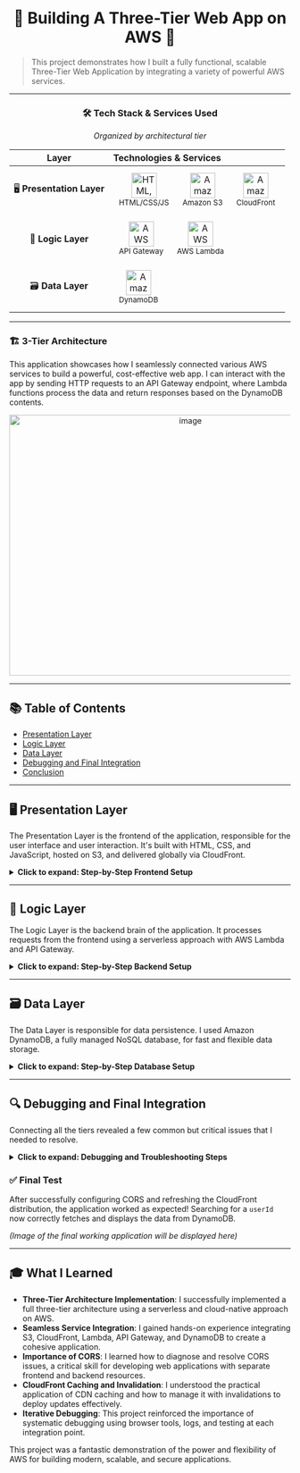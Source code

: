 <div align="center">

# 🚀 Building A Three-Tier Web App on AWS 🚀

</div>

> This project demonstrates how I built a fully functional, scalable Three-Tier Web Application by integrating a variety of powerful AWS services.

---

<div align="center">

### 🛠️ Tech Stack & Services Used

*Organized by architectural tier*

</div>

<div align="center">

| Layer                | Technologies & Services                                                                                                                                                                                                                                                                                                                                                                                    |
| :------------------: | :------------------------------------------------------------------------------------------------------------------------------------------------------------------------------------------------------------------------------------------------------------------------------------------------------------------------------------------------------------------------------------------------------- |
| 🖥️ **Presentation Layer** | <div style="display: inline-block; text-align: center; margin: 10px;"><img src="https://skillicons.dev/icons?i=html,css,js" alt="HTML, CSS, JS" height="45"><br><sub>HTML/CSS/JS</sub></div> <div style="display: inline-block; text-align: center; margin: 10px;"><img src="https://icon.icepanel.io/AWS/svg/Storage/Simple-Storage-Service.svg" alt="Amazon S3" height="45"><br><sub>Amazon S3</sub></div> <div style="display: inline-block; text-align: center; margin: 10px;"><img src="https://icon.icepanel.io/AWS/svg/Networking-Content-Delivery/CloudFront.svg" alt="Amazon CloudFront" height="45"><br><sub>CloudFront</sub></div> |
| 🧠 **Logic Layer**       | <div style="display: inline-block; text-align: center; margin: 10px;"><img src="https://icon.icepanel.io/AWS/svg/App-Integration/API-Gateway.svg" alt="AWS API Gateway" height="45"><br><sub>API Gateway</sub></div> <div style="display: inline-block; text-align: center; margin: 10px;"><img src="https://icon.icepanel.io/AWS/svg/Compute/Lambda.svg" alt="AWS Lambda" height="45"><br><sub>AWS Lambda</sub></div>                                                                                                                                                                                               |
| 🗃️ **Data Layer**        | <div style="display: inline-block; text-align: center; margin: 10px;"><img src="https://icon.icepanel.io/AWS/svg/Database/DynamoDB.svg" alt="Amazon DynamoDB" height="45"><br><sub>DynamoDB</sub></div>                                                                                                                                                                                                      |

</div>

---

### 🏗️ 3-Tier Architecture

This application showcases how I seamlessly connected various AWS services to build a powerful, cost-effective web app. I can interact with the app by sending HTTP requests to an API Gateway endpoint, where Lambda functions process the data and return responses based on the DynamoDB contents.

<p align="center">
  <img width="633" height="467" alt="image" src="https://github.com/user-attachments/assets/4b8913d0-1a18-4913-942c-7055cb0cf93e" />
</p>

---

## 📚 Table of Contents

*   [Presentation Layer](#-presentation-layer)
*   [Logic Layer](#-logic-layer)
*   [Data Layer](#-data-layer)
*   [Debugging and Final Integration](#-debugging-and-final-integration)
*   [Conclusion](#-what-i-learned)

---

## 🖥️ Presentation Layer

The Presentation Layer is the frontend of the application, responsible for the user interface and user interaction. It's built with HTML, CSS, and JavaScript, hosted on S3, and delivered globally via CloudFront.

<details>
<summary><strong>Click to expand: Step-by-Step Frontend Setup</strong></summary>

### Step 1: Setting Up the Frontend Files

The foundation of the web application consists of three core files:

*   **`index.html`**: This file sets up the fundamental HTML structure of the web app, including the layout for content and interactive buttons.
*   **`styles.css`**: This file manages the application's visual appearance, ensuring it is user-friendly and responsive across different devices.
*   **`script.js`**: This file powers the app's interactivity, handling API requests to the AWS backend and displaying the retrieved data on the page.

### Step 2: Create an S3 Bucket and Host Files

I used an Amazon S3 bucket for scalable object storage, making it the ideal choice for hosting the static `HTML`, `CSS`, and `JavaScript` files.

*(Image of the S3 bucket will be displayed here)*

### Step 3: Create a CloudFront Distribution

To ensure low latency and high transfer speeds for users worldwide, I set up Amazon CloudFront, a Content Delivery Network (CDN), to serve the content from the S3 bucket.

#### Key Configuration Steps:
1.  **Create a CloudFront Distribution**: I pointed the distribution's origin to my S3 bucket.
2.  **Configure Origin Access Control (OAC)**: I enabled OAC to restrict direct access to the S3 bucket, ensuring that content is only served through CloudFront.
3.  **Set Default Root Object**: I set `index.html` as the default root object.
4.  **Update S3 Bucket Policy**: I updated the S3 bucket policy to grant CloudFront's OAC the necessary permissions to get objects.

Now, I can access my website using the secure CloudFront distribution URL.

*(Image of the working website will be displayed here)*

</details>

---

## 🧠 Logic Layer

The Logic Layer is the backend brain of the application. It processes requests from the frontend using a serverless approach with AWS Lambda and API Gateway.

<details>
<summary><strong>Click to expand: Step-by-Step Backend Setup</strong></summary>

### Step 1: Creating the Lambda Function

I wrote a Lambda function in Python to handle the backend logic. When triggered, this function queries the DynamoDB table based on the `userId` passed from the frontend.

*(Images of Lambda function creation and testing will be displayed here)*

### Step 2: Create API Gateway

API Gateway acts as the front door for the Lambda function. I set up a REST API to expose the Lambda function to the internet securely.

#### Key Configuration Steps:
1.  **Create a REST API**: I chose the REST API type for its flexibility.
2.  **Define a Resource and Method**: I created a `/users` resource with a `GET` method.
3.  **Link to Lambda**: I integrated the `GET` method with my Lambda function, allowing API Gateway to trigger it.
4.  **Deploy the API**: I deployed the API to a stage (e.g., `prod`) to make it publicly accessible.

This provides an **Invoke URL** that the frontend JavaScript can call.

*(Images of API Gateway creation and configuration will be displayed here)*

</details>

---

## 🗃️ Data Layer

The Data Layer is responsible for data persistence. I used Amazon DynamoDB, a fully managed NoSQL database, for fast and flexible data storage.

<details>
<summary><strong>Click to expand: Step-by-Step Database Setup</strong></summary>

### Step 1: Create a DynamoDB Table

I set up a simple DynamoDB table to store user data.

*   **Table Name**: `UserData`
*   **Partition Key**: `userId` (String)

After creating the table, I added some dummy data to test with.

*(Images of DynamoDB table creation and adding an item will be displayed here)*

### Step 2: Grant Lambda Permissions

To allow the Lambda function to read from the DynamoDB table, I attached the `DynamoDBReadDataOnly` policy to the Lambda function's execution role in IAM.

*(Images of adding permissions to the Lambda role will be displayed here)*

</details>

---

## 🔍 Debugging and Final Integration

Connecting all the tiers revealed a few common but critical issues that I needed to resolve.

<details>
<summary><strong>Click to expand: Debugging and Troubleshooting Steps</strong></summary>

### Issue 1: Missing API URL in `script.js`
Initially, the frontend couldn't communicate with the backend. Using the browser's developer tools, I found an error in `script.js`: the API Gateway Invoke URL was missing. I added the URL and re-uploaded the file to S3.

*(Image of the updated script.js file will be displayed here)*

### Issue 2: CloudFront Cache Invalidation
After updating the `script.js` file in S3, the website still didn't work because CloudFront was serving the old, cached version. I created a CloudFront **invalidation** for `/*` to force it to fetch the latest version of all files.

*(Image of CloudFront invalidation will be displayed here)*

### Issue 3: CORS Error
The final hurdle was a **CORS (Cross-Origin Resource Sharing)** error. The browser blocked the request because the API Gateway was not configured to accept requests from the CloudFront domain.

#### Solution:
1.  **Enable CORS in API Gateway**: I used the "Enable CORS" action in the API Gateway console, which automatically sets up the necessary `OPTIONS` method and headers. I specified my CloudFront URL as an allowed origin.
2.  **Add CORS Header in Lambda**: As a final step, I added the `Access-Control-Allow-Origin: '*'` header to the response object in my Lambda function to ensure the browser would accept the cross-origin response.

*(Images of enabling CORS and the final Lambda code will be displayed here)*

</details>

### ✅ Final Test

After successfully configuring CORS and refreshing the CloudFront distribution, the application worked as expected! Searching for a `userId` now correctly fetches and displays the data from DynamoDB.

*(Image of the final working application will be displayed here)*

---

## 🎓 What I Learned

*   **Three-Tier Architecture Implementation**: I successfully implemented a full three-tier architecture using a serverless and cloud-native approach on AWS.
*   **Seamless Service Integration**: I gained hands-on experience integrating S3, CloudFront, Lambda, API Gateway, and DynamoDB to create a cohesive application.
*   **Importance of CORS**: I learned how to diagnose and resolve CORS issues, a critical skill for developing web applications with separate frontend and backend resources.
*   **CloudFront Caching and Invalidation**: I understood the practical application of CDN caching and how to manage it with invalidations to deploy updates effectively.
*   **Iterative Debugging**: This project reinforced the importance of systematic debugging using browser tools, logs, and testing at each integration point.

This project was a fantastic demonstration of the power and flexibility of AWS for building modern, scalable, and secure applications.
